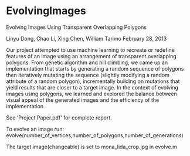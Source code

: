 EvolvingImages
==============

Evolving Images Using Transparent Overlapping Polygons

Linyu Dong, Chao Li, Xing Chen, William Tarimo
February 28, 2013

Our project attempted to use machine learning to recreate or
redefine features of an image using an arrangement of transparent
overlapping polygons. From genetic algorithm and
hill climbing, we came up an implementation that starts
by generating a random sequence of polygons then iteratively
mutating the sequence (slightly modifying a random attribute
of a random polygon), incrementally building on mutations
that yield results that are closer to a target image. In the
context of evolving images using polygons, we learned and
explored the balance between visual appeal of the generated
images and the efficiency of the implementation.

See 'Project Paper.pdf' for complete report.

To evolve an image run: evolve(number_of_vertices,number_of_polygons,number_of_generations)

The target image(changeable) is set to mona_lida_crop.jpg in evolve.m